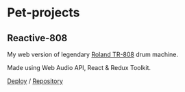 # Pet-projects
## Reactive-808
My web version of legendary [Roland TR-808](https://ru.wikipedia.org/wiki/Roland_TR-808) drum machine.

Made using Web Audio API, React & Redux Toolkit.

[Deploy](https://mvpkx.github.io/reactive-808/) / [Repository](https://github.com/mvpkx/reactive-808)
